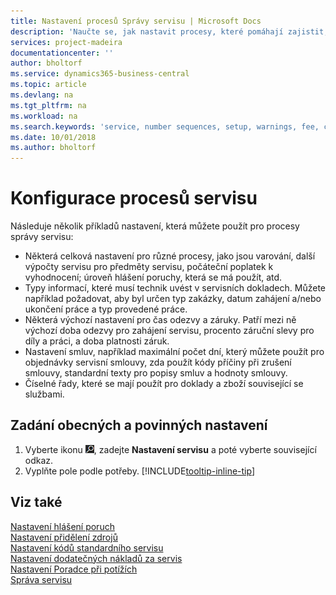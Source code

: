 ```yaml
---
title: Nastavení procesů Správy servisu | Microsoft Docs
description: 'Naučte se, jak nastavit procesy, které pomáhají zajistit, aby vaši zákazníci byli spokojeni s vaším zákaznickým servisem.'
services: project-madeira
documentationcenter: ''
author: bholtorf
ms.service: dynamics365-business-central
ms.topic: article
ms.devlang: na
ms.tgt_pltfrm: na
ms.workload: na
ms.search.keywords: 'service, number sequences, setup, warnings, fee, contracts, warranties'
ms.date: 10/01/2018
ms.author: bholtorf
---
```

# <a name="configure-service-processes"></a>Konfigurace procesů servisu
Následuje několik příkladů nastavení, která můžete použít pro procesy správy servisu:  
  
* Některá celková nastavení pro různé procesy, jako jsou varování, další výpočty servisu pro předměty servisu, počáteční poplatek k vyhodnocení; úroveň hlášení poruchy, která se má použít,  atd.  
* Typy informací, které musí technik uvést v servisních dokladech. Můžete například požadovat, aby byl určen typ zakázky, datum zahájení a/nebo ukončení práce a typ provedené práce.  
* Některá výchozí nastavení pro čas odezvy a záruky. Patří mezi ně výchozí doba odezvy pro zahájení servisu, procento záruční slevy pro díly a práci, a doba platnosti záruk.  
* Nastavení smluv, například maximální počet dní, který můžete použít pro objednávky servisní smlouvy, zda použít kódy příčiny při zrušení smlouvy, standardní texty pro popisy smluv a hodnoty smlouvy.  
* Číselné řady, které se mají použít pro doklady a zboží související se službami.  

## <a name="to-enter-general-and-mandatory-settings"></a>Zadání obecných a povinných nastavení
1. Vyberte ikonu ![Žárovky, která otevře funkci Řekněte mi](media/ui-search/search_small.png "Řekněte mi, co chcete dělat"), zadejte **Nastavení servisu** a poté vyberte související odkaz.
2. Vyplňte pole podle potřeby. [!INCLUDE[tooltip-inline-tip](includes/tooltip-inline-tip_md.md)]  

## <a name="see-also"></a>Viz také  
[Nastavení hlášení poruch](service-how-setup-fault-reporting.md)  
[Nastavení přidělení zdrojů](service-how-setup-resource-allocation.md)  
[Nastavení kódů standardního servisu](service-how-setup-service-coding.md)  
[Nastavení dodatečných nákladů za servis](service-how-setup-service-costs-pricing.md)  
[Nastavení Poradce při potížích](service-how-setup-troubleshooting.md)  
[Správa servisu](service-service.md)  
